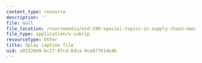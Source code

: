 ```yaml
---
content_type: resource
description: ''
file: null
file_location: /coursemedia/esd-290-special-topics-in-supply-chain-management-spring-2005/a91520d9bc2707c46dca9ce077614b4b_msiE_LqgUEY.srt
file_type: application/x-subrip
resourcetype: Other
title: 3play caption file
uid: a91520d9-bc27-07c4-6dca-9ce077614b4b
---
```

